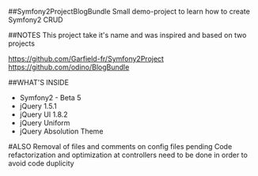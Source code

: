 ##Symfony2ProjectBlogBundle
Small demo-project to learn how to create Symfony2 CRUD

##NOTES
This project take it's name and was inspired and based on two projects

https://github.com/Garfield-fr/Symfony2Project
https://github.com/odino/BlogBundle

##WHAT'S INSIDE
+ Symfony2  - Beta 5
+ jQuery 1.5.1
+ jQuery UI 1.8.2
+ jQuery Uniform
+ jQuery Absolution Theme

#ALSO
Removal of files and comments on config files pending
Code refactorization and optimization at controllers need to be done in order to avoid code duplicity

